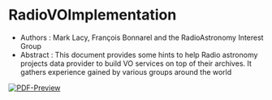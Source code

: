 # RadioVOImplementation

  * Authors : Mark Lacy, François Bonnarel and the RadioAstronomy Interest Group
  * Abstract : This document provides some hints to help Radio astronomy projects data provider to build VO services on top of their archives. It gathers experience gained by various groups around the world

[![PDF-Preview](https://img.shields.io/badge/Preview-PDF-blue)](../../releases/download/auto-pdf-preview/RadioVOImplementation-draft.pdf)

